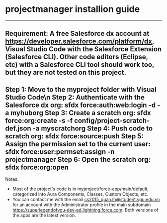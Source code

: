 # projectmanager installion guide
-----------
Requirement: A free Salesforce dx account at https://developer.salesforce.com/platform/dx, Visual Studio Code with the Salesforce Extension (Salesforce CLI). Other code editors (Eclipse, etc) with a Salesforce CLI tool should work too, but they are not tested on this project.
-----------
Step 1: Move to the myproject folder with Visual Studio Code\n
Step 2: Authenticate with the Salesforce dx org: sfdx force:auth:web:login -d -a myhuborg
Step 3: Create a scratch org: sfdx force:org:create -s -f config/project-scratch-def.json -a  myscratchorg
Step 4: Push code to scratch org: sfdx force:source:push
Step 5: Assign the permission set to the current user: sfdx force:user:permset:assign -n projectmanager
Step 6: Open the scratch org: sfdx force:org:open
-----------
Notes: 
+ Most of the project's code is in myproject/force-app/main/default, categorized into Aura Components, Classes, Custom Objects, etc.
+ You can contact me with the email cs2015_quan.lh@student.vgu.edu.vn for an account with the Administrator profile in the main subdomain  https://superlegendofvgu-dev-ed.lightning.force.com. Both versions of the apps are the latest version.
